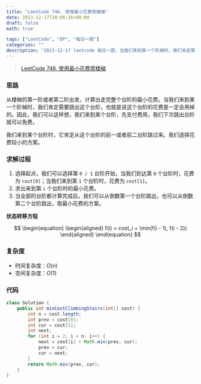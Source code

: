 ```yaml
---
title: "LeetCode 746. 使用最小花费爬楼梯"
date: 2023-12-17T20:06:16+08:00
draft: false
math: true

tags: ["LeetCode", "DP", "每日一题"]
categories: ""
description: "2023-12-17 leetcode 每日一题，当我们来到某一个阶梯时，我们肯定需要跳出这个台阶，也就是说这个台阶的花费是一定会用掉的。因此，我们可以这样想，我们来到某个台阶，先支付费用，我们下次跳出台阶就可以免费。"
---
```


> [LeetCode 746. 使用最小花费爬楼梯](https://leetcode.cn/problems/min-cost-climbing-stairs/)

### 思路

从楼梯的第一阶或者第二阶出发，计算出走完整个台阶的最小花费。当我们来到某一个阶梯时，我们肯定需要跳出这个台阶，也就是说这个台阶的花费是一定会用掉的。因此，我们可以这样想，我们来到某个台阶，先支付费用，我们下次跳出台阶就可以免费。

我们来到某个台阶时，它肯定从这个台阶的前一或者前二台阶跳过来。我们选择花费较小的方案。

### 求解过程

1. 选择起点，我们可以选择第 `0 / 1` 台阶开始，当我们到达第 `0` 个台阶时，花费为 `cost[0]`；当我们来到第 `1` 个台阶时，花费为 `cost[1]`。
2. 求出来到第 `i` 个台阶时的最小花费。
3. 当全部的台阶都计算完成后，我们可以从倒数第一个台阶跳出，也可以从倒数第二个台阶跳出，取最小花费的方案。

**状态转移方程**

$$
\begin{equation}
\begin{aligned}
    f(i) = cost_i + \min(f(i - 1), f(i - 2))
\end{aligned}
\end{equation}
$$

### 复杂度

- 时间复杂度：$O(n)$
- 空间复杂度：$O(1)$

### 代码

```java
class Solution {
    public int minCostClimbingStairs(int[] cost) {
        int n = cost.length;
        int prev = cost[0];
        int cur = cost[1];
        int next;
        for (int i = 2; i < n; i++) {
            next = cost[i] + Math.min(prev, cur);
            prev = cur;
            cur = next;
        }
        return Math.min(prev, cur);
    }
}
```